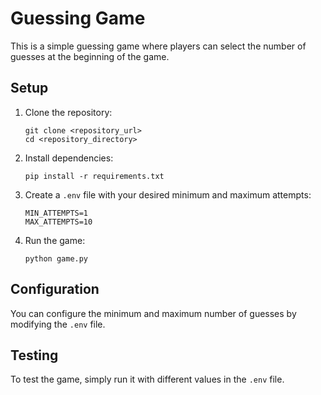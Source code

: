 # Guessing Game

This is a simple guessing game where players can select the number of guesses at the beginning of the game.

## Setup

1. Clone the repository:
   ```
   git clone <repository_url>
   cd <repository_directory>
   ```

2. Install dependencies:
   ```
   pip install -r requirements.txt
   ```

3. Create a `.env` file with your desired minimum and maximum attempts:
   ```
   MIN_ATTEMPTS=1
   MAX_ATTEMPTS=10
   ```

4. Run the game:
   ```
   python game.py
   ```

## Configuration

You can configure the minimum and maximum number of guesses by modifying the `.env` file.

## Testing

To test the game, simply run it with different values in the `.env` file.